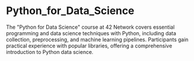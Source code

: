 # Python_for_Data_Science
The "Python for Data Science" course at 42 Network covers essential programming and data science techniques with Python, including data collection, preprocessing, and machine learning pipelines. Participants gain practical experience with popular libraries, offering a comprehensive introduction to Python data science.
